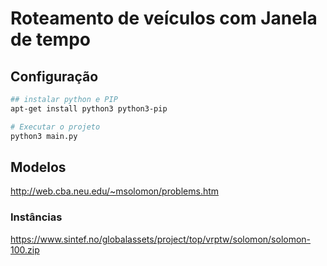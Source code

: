 # Roteamento de veículos com Janela de tempo

## Configuração

```bash
## instalar python e PIP
apt-get install python3 python3-pip

# Executar o projeto
python3 main.py
```

## Modelos

http://web.cba.neu.edu/~msolomon/problems.htm

### Instâncias

https://www.sintef.no/globalassets/project/top/vrptw/solomon/solomon-100.zip